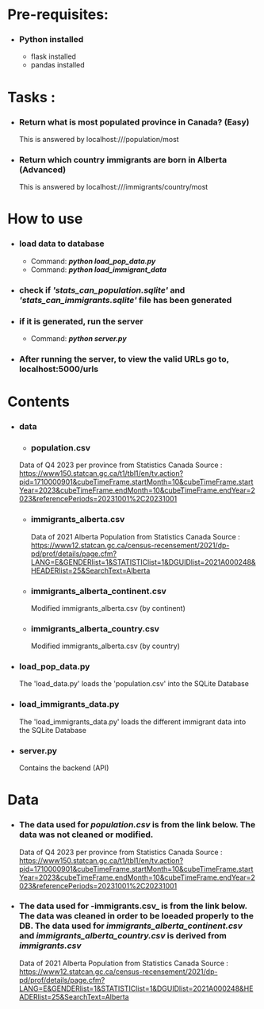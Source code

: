 # Pre-requisites:
- ### Python installed
    - flask installed
    - pandas installed

# Tasks :
- ### Return what is most populated province in Canada? (Easy)
    This is answered by localhost:///population/most
- ### Return which country immigrants are born in Alberta (Advanced)
    This is answered by localhost:///immigrants/country/most

# How to use
- ### load data to database
    - Command: **_python load_pop_data.py_**
    - Command: **_python load_immigrant_data_**
- ### check if _'stats_can_population.sqlite'_ and _'stats_can_immigrants.sqlite'_ file has been generated
- ### if it is generated, run the server
    - Command: **_python server.py_**
- ### After running the server, to view the valid URLs go to, localhost:5000/urls

# Contents
- ### data
    - ### population.csv 
    Data of Q4 2023 per province from Statistics Canada
    Source : https://www150.statcan.gc.ca/t1/tbl1/en/tv.action?pid=1710000901&cubeTimeFrame.startMonth=10&cubeTimeFrame.startYear=2023&cubeTimeFrame.endMonth=10&cubeTimeFrame.endYear=2023&referencePeriods=20231001%2C20231001

    - ### immigrants_alberta.csv
        Data of 2021 Alberta Population from Statistics Canada
        Source : https://www12.statcan.gc.ca/census-recensement/2021/dp-pd/prof/details/page.cfm?LANG=E&GENDERlist=1&STATISTIClist=1&DGUIDlist=2021A000248&HEADERlist=25&SearchText=Alberta

    - ### immigrants_alberta_continent.csv
        Modified immigrants_alberta.csv (by continent)

    - ### immigrants_alberta_country.csv
        Modified immigrants_alberta.csv (by country)

- ### load_pop_data.py
    The 'load_data.py' loads the 'population.csv' into the SQLite Database

- ### load_immigrants_data.py
    The 'load_immigrants_data.py' loads the different immigrant data into the SQLite Database

- ### server.py
    Contains the backend (API)

# Data
- ### The data used for _population.csv_ is from the link below. The data was not cleaned or modified.
    Data of Q4 2023 per province from Statistics Canada
    Source : https://www150.statcan.gc.ca/t1/tbl1/en/tv.action?pid=1710000901&cubeTimeFrame.startMonth=10&cubeTimeFrame.startYear=2023&cubeTimeFrame.endMonth=10&cubeTimeFrame.endYear=2023&referencePeriods=20231001%2C20231001

- ### The data used for -immigrants.csv_ is from the link below. The data was cleaned in order to be loeaded properly to the DB. The data used for _immigrants_alberta_continent.csv_ and _immigrants_alberta_country.csv_ is derived from _immigrants.csv_
    Data of 2021 Alberta Population from Statistics Canada
    Source : https://www12.statcan.gc.ca/census-recensement/2021/dp-pd/prof/details/page.cfm?LANG=E&GENDERlist=1&STATISTIClist=1&DGUIDlist=2021A000248&HEADERlist=25&SearchText=Alberta
